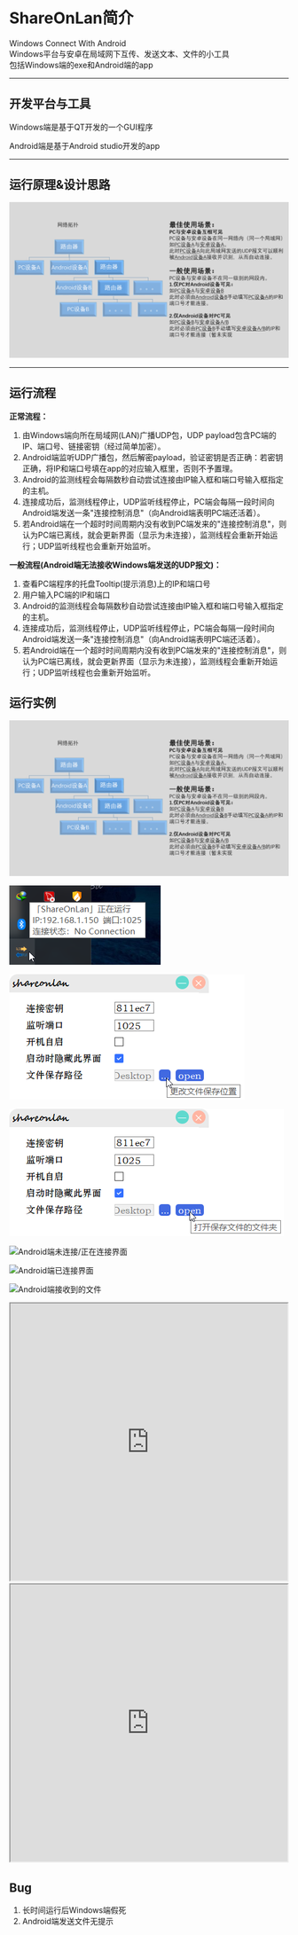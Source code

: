 # ShareOnLan简介

Windows Connect With Android  
Windows平台与安卓在局域网下互传、发送文本、文件的小工具  
包括Windows端的exe和Android端的app
***

## 开发平台与工具

Windows端是基于QT开发的一个GUI程序

Android端是基于Android studio开发的app
***

## 运行原理&设计思路

![image](https://github.com/LCiZY/ShareOnLan/blob/main/images/prototype.png)
***

## 运行流程

**正常流程：**  

1. 由Windows端向所在局域网(LAN)广播UDP包，UDP payload包含PC端的IP、端口号、链接密钥（经过简单加密）。  
2. Android端监听UDP广播包，然后解密payload，验证密钥是否正确：若密钥正确，将IP和端口号填在app的对应输入框里，否则不予置理。  
3. Android的监测线程会每隔数秒自动尝试连接由IP输入框和端口号输入框指定的主机。  
4. 连接成功后，监测线程停止，UDP监听线程停止，PC端会每隔一段时间向Android端发送一条"连接控制消息"（向Android端表明PC端还活着）。  
5. 若Android端在一个超时时间周期内没有收到PC端发来的"连接控制消息"，则认为PC端已离线，就会更新界面（显示为未连接），监测线程会重新开始运行；UDP监听线程也会重新开始监听。  

**一般流程(Android端无法接收Windows端发送的UDP报文)：**

1. 查看PC端程序的托盘Tooltip(提示消息)上的IP和端口号
2. 用户输入PC端的IP和端口
3. Android的监测线程会每隔数秒自动尝试连接由IP输入框和端口号输入框指定的主机。
4. 连接成功后，监测线程停止，UDP监听线程停止，PC端会每隔一段时间向Android端发送一条"连接控制消息"（向Android端表明PC端还活着）。
5. 若Android端在一个超时时间周期内没有收到PC端发来的"连接控制消息"，则认为PC端已离线，就会更新界面（显示为未连接），监测线程会重新开始运行；UDP监听线程也会重新开始监听。

## 运行实例

![PC端主界面](https://github.com/LCiZY/ShareOnLan/blob/main/images/prototype.png)

![PC端托盘图标及ToolTip](https://github.com/LCiZY/ShareOnLan/blob/main/images/systray-tooltip.png)

![PC端更改文件储存位置](https://github.com/LCiZY/ShareOnLan/blob/main/images/changeFileLocation.png)

![PC端打开文件储存文件夹](https://github.com/LCiZY/ShareOnLan/blob/main/images/openFileLocateDir.png)

![Android端未连接/正在连接界面](https://github.com/LCiZY/ShareOnLan/blob/main/images/unconnected-connecting.png)

![Android端已连接界面](https://github.com/LCiZY/ShareOnLan/blob/main/images/connected.png)

![Android端接收到的文件](https://github.com/LCiZY/ShareOnLan/blob/main/images/filesView.png)

<iframe height=500 width=500 src="https://github.com/LCiZY/ShareOnLan/blob/main/images/operateDemo/openReceivedFile.gif"></iframe>  

<iframe height=500 width=500 src="https://github.com/LCiZY/ShareOnLan/blob/main/images/operateDemo/sendFileToPC.gif"></iframe>  

## Bug

1. 长时间运行后Windows端假死
2. Android端发送文件无提示  
